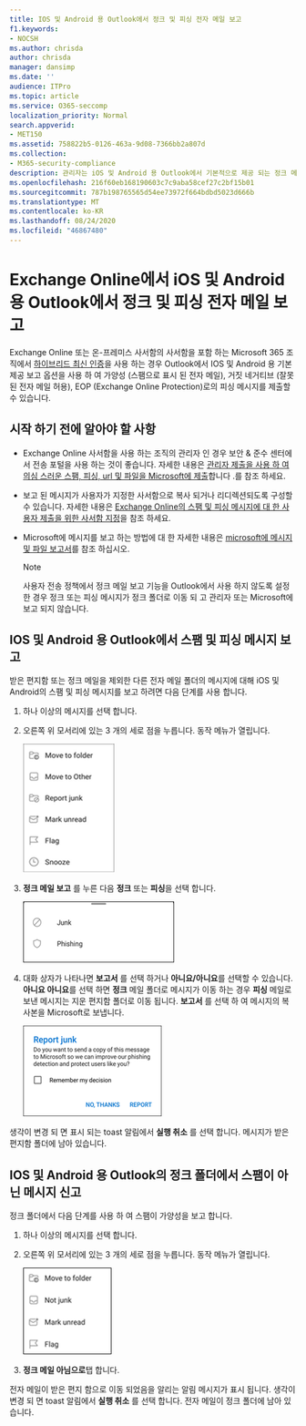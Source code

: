```yaml
---
title: IOS 및 Android 용 Outlook에서 정크 및 피싱 전자 메일 보고
f1.keywords:
- NOCSH
ms.author: chrisda
author: chrisda
manager: dansimp
ms.date: ''
audience: ITPro
ms.topic: article
ms.service: O365-seccomp
localization_priority: Normal
search.appverid:
- MET150
ms.assetid: 758822b5-0126-463a-9d08-7366bb2a807d
ms.collection:
- M365-security-compliance
description: 관리자는 iOS 및 Android 용 Outlook에서 기본적으로 제공 되는 정크 메일, 정크 메일이 아닌 경우 및 피싱 메일로 보고 옵션에 대해 알아볼 수 있습니다.
ms.openlocfilehash: 216f60eb168190603c7c9aba58cef27c2bf15b01
ms.sourcegitcommit: 787b198765565d54ee73972f664bdbd5023d666b
ms.translationtype: MT
ms.contentlocale: ko-KR
ms.lasthandoff: 08/24/2020
ms.locfileid: "46867480"
---
```

# <a name="report-junk-and-phishing-email-in-outlook-for-ios-and-android-in-exchange-online"></a>Exchange Online에서 iOS 및 Android 용 Outlook에서 정크 및 피싱 전자 메일 보고

Exchange Online 또는 온-프레미스 사서함의 사서함을 포함 하는 Microsoft 365 조직에서 [하이브리드 최신 인증](https://docs.microsoft.com/microsoft-365/enterprise/hybrid-modern-auth-overview?view=o365-worldwide)을 사용 하는 경우 Outlook에서 IOS 및 Android 용 기본 제공 보고 옵션을 사용 하 여 가양성 (스팸으로 표시 된 전자 메일), 거짓 네거티브 (잘못 된 전자 메일 허용), EOP (Exchange Online Protection)로의 피싱 메시지를 제출할 수 있습니다.

## <a name="what-do-you-need-to-know-before-you-begin"></a>시작 하기 전에 알아야 할 사항

- Exchange Online 사서함을 사용 하는 조직의 관리자 인 경우 보안 & 준수 센터에서 전송 포털을 사용 하는 것이 좋습니다. 자세한 내용은 [관리자 제출을 사용 하 여 의심 스러운 스팸, 피싱, url 및 파일을 Microsoft에 제출](admin-submission.md)합니다 .를 참조 하세요.

- 보고 된 메시지가 사용자가 지정한 사서함으로 복사 되거나 리디렉션되도록 구성할 수 있습니다. 자세한 내용은 [Exchange Online의 스팸 및 피싱 메시지에 대 한 사용자 제출을 위한 사서함 지정](user-submission.md)을 참조 하세요.

- Microsoft에 메시지를 보고 하는 방법에 대 한 자세한 내용은 [microsoft에 메시지 및 파일 보고서](report-junk-email-messages-to-microsoft.md)를 참조 하십시오.

  > [!NOTE]
  > 사용자 전송 정책에서 정크 메일 보고 기능을 Outlook에서 사용 하지 않도록 설정한 경우 정크 또는 피싱 메시지가 정크 폴더로 이동 되 고 관리자 또는 Microsoft에 보고 되지 않습니다.

## <a name="report-spam-and-phishing-messages-in-outlook-for-ios-and-android"></a>IOS 및 Android 용 Outlook에서 스팸 및 피싱 메시지 보고

받은 편지함 또는 정크 메일을 제외한 다른 전자 메일 폴더의 메시지에 대해 iOS 및 Android의 스팸 및 피싱 메시지를 보고 하려면 다음 단계를 사용 합니다.

1. 하나 이상의 메시지를 선택 합니다.
2. 오른쪽 위 모서리에 있는 3 개의 세로 점을 누릅니다. 동작 메뉴가 열립니다.

   ![작업 메뉴에서 정크 또는 피싱 전자 메일 보고](../../media/Android-report-as-junk-dialog.png)

3. **정크 메일 보고** 를 누른 다음 **정크** 또는 **피싱**을 선택 합니다.

   ![정크 또는 피싱 전자 메일 보고](../../media/Android-report-junk-or-phishing.png)

4. 대화 상자가 나타나면 **보고서** 를 선택 하거나 **아니요/아니요**를 선택할 수 있습니다. **아니요 아니요**를 선택 하면 **정크** 메일 폴더로 메시지가 이동 하는 경우 **피싱** 메일로 보낸 메시지는 지운 편지함 폴더로 이동 됩니다. **보고서** 를 선택 하 여 메시지의 복사본을 Microsoft로 보냅니다.

   ![정크 또는 피싱 전자 메일 보고 옵션 보고](../../media/Android-junk-email-reporting-options.png)

생각이 변경 되 면 표시 되는 toast 알림에서 **실행 취소** 를 선택 합니다. 메시지가 받은 편지함 폴더에 남아 있습니다.

## <a name="report-non-spam-messages-from-the-junk-folder-in-outlook-for-ios-and-android"></a>IOS 및 Android 용 Outlook의 정크 폴더에서 스팸이 아닌 메시지 신고

정크 폴더에서 다음 단계를 사용 하 여 스팸이 가양성을 보고 합니다.

1. 하나 이상의 메시지를 선택 합니다.
2. 오른쪽 위 모서리에 있는 3 개의 세로 점을 누릅니다. 동작 메뉴가 열립니다.

   ![작업 메뉴에서 정크 메일 아님으로 보고](../../media/Android-not-junk-email.png)

3. **정크 메일 아님으로**탭 합니다.

전자 메일이 받은 편지 함으로 이동 되었음을 알리는 알림 메시지가 표시 됩니다. 생각이 변경 되 면 toast 알림에서 **실행 취소** 를 선택 합니다. 전자 메일이 정크 폴더에 남아 있습니다.
